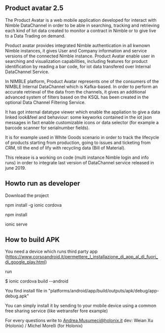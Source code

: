 ## Product avatar 2.5

The Product Avatar is a web mobile application developed for interact with Nimble DataChannel in order to be able in
searching, tracking and retrieving each kind of Iot data created to monitor a contract in Nimble or to give live to a Data Trading on demand.

Product avatar provides integrated Nimble authentication in all kwnown Nimble instances, it gives User and Company information and service versions of the connected Nimble instance.
Product Avatar enable user in searching and visualization capabilities, including features for product identification by reading a bar code, for iot data transfered over Internal DataChannel Service.

In NIMBLE platform, Product Avatar represents one of the consumers of the NIMBLE Internal DataChannel which is Kafka-based. 
In order to perform an accurate retrieval of the data from the channels, it gives an additional advanced system of filters based on the KSQL has been created in the optional Data Channel Filtering Service.

It has got internal datatype viewer which enable the appliation to give a data linked look&feel and behaviour: some keyworks contained in the iot json messages in fact enable customizable icons or data selector (for example a barcode scanner for serialnumber fields). 

It is for example used in White Goods scenario in order to track the lifecycle of products starting from production, going to issues and ticketing from CRM, till the end of lify with recycling data (Bill of Material).

This release is a working on code (multi instance Nimble login and info runs) in order to integrate last version of DataChannel service released in june 2019.

## Howto run as developer
Download the project

npm install -g ionic cordova

npm install

ionic serve

## How to build APK
You need a device which runs third party app (https://www.corsoandroid.it/permettere_l_installazione_di_app_al_di_fuori_di_google_play.html)

run

$ ionic cordova build --android

You find install file in "platforms/android/app/build/outputs/apk/debug/app-debug.apk"

You can simply install it by sending to your mobile device using a common free sharing service (like wetransfer fore example)

For every questions write to Andrea.Musumeci@holonix.it
dev: Weian Xu (Holonix) / Michel Morelli (for Holonix)



